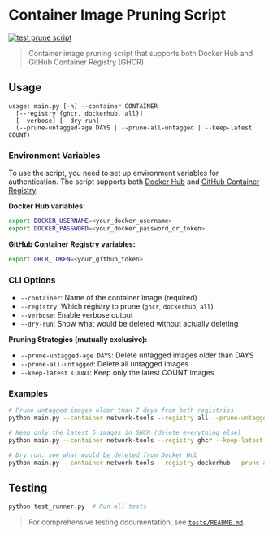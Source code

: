 # Container Image Pruning Script

[![test prune script](https://github.com/jonlabelle/docker-network-tools/actions/workflows/test-prune-script.yml/badge.svg)](https://github.com/jonlabelle/docker-network-tools/actions/workflows/test-prune-script.yml)

> Container image pruning script that supports both Docker Hub and GitHub Container Registry (GHCR).

## Usage

```console
usage: main.py [-h] --container CONTAINER
  [--registry {ghcr, dockerhub, all}]
  [--verbose] [--dry-run]
  (--prune-untagged-age DAYS | --prune-all-untagged | --keep-latest COUNT)
```

### Environment Variables

To use the script, you need to set up environment variables for authentication.
The script supports both [Docker Hub](https://hub.docker.com) and [GitHub Container Registry](https://docs.github.com/en/packages/working-with-a-github-packages-registry/working-with-the-container-registry).

**Docker Hub variables:**

```bash
export DOCKER_USERNAME=<your_docker_username>
export DOCKER_PASSWORD=<your_docker_password_or_token>
```

**GitHub Container Registry variables:**

```bash
export GHCR_TOKEN=<your_github_token>
```

### CLI Options

- `--container`: Name of the container image (required)
- `--registry`: Which registry to prune (`ghcr`, `dockerhub`, `all`)
- `--verbose`: Enable verbose output
- `--dry-run`: Show what would be deleted without actually deleting

**Pruning Strategies (mutually exclusive):**

- `--prune-untagged-age DAYS`: Delete untagged images older than DAYS
- `--prune-all-untagged`: Delete all untagged images
- `--keep-latest COUNT`: Keep only the latest COUNT images

### Examples

```bash
# Prune untagged images older than 7 days from both registries
python main.py --container network-tools --registry all --prune-untagged-age 7 --verbose

# Keep only the latest 5 images in GHCR (delete everything else)
python main.py --container network-tools --registry ghcr --keep-latest 5 --verbose

# Dry run: see what would be deleted from Docker Hub
python main.py --container network-tools --registry dockerhub --prune-all-untagged --dry-run --verbose
```

## Testing

```bash
python test_runner.py  # Run all tests
```

> For comprehensive testing documentation, see [`tests/README.md`](tests/README.md).
